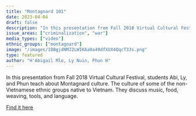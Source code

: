 ```yaml
---
title: "Montagnard 101"
date: 2023-04-04
draft: false
description: "In this presentation from Fall 2018 Virtual Cultural Festival, students Abi, Ly, and Phun teach about Montagnard culture. The culture of some of the non-Vietnamese ethnic groups native to Vietnam. They discuss music, food, weaving, tools, and language."
issue_areas: ["criminalization", "war"]
media_types: ["video"]
ethnic_groups: ["montagnard"]
image: "/images/1BBgjdNMJ2LWIKAa9a49dfXUX4QqcT33s.png"
type: featured
author: "H'Abigail Mlo, Ly Nuin, Phun H"
---
```


In this presentation from Fall 2018 Virtual Cultural Festival, students Abi, Ly, and Phun teach about Montagnard culture. The culture of some of the non-Vietnamese ethnic groups native to Vietnam. They discuss music, food, weaving, tools, and language.

[Find it here](https://navigators.unc.edu/global-resource/montagnard-101/)
